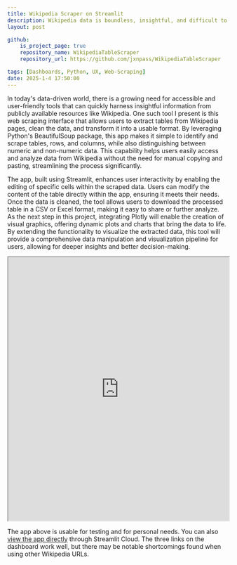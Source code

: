 ```yaml
---
title: Wikipedia Scraper on Streamlit
description: Wikipedia data is boundless, insightful, and difficult to access for personal use. I developed a Streamlit app that utilizes Python's webscrapping features to read and write data files straight from Wikipedia tables. 
layout: post

github:
    is_project_page: true
    repository_name: WikipediaTableScraper
    repository_url: https://github.com/jxnpass/WikipediaTableScraper

tags: [Dashboards, Python, UX, Web-Scraping]
date: 2025-1-4 17:50:00
---
```


In today's data-driven world, there is a growing need for accessible and user-friendly tools that can quickly harness insightful information from publicly available resources like Wikipedia. One such tool I present is this web scraping interface that allows users to extract tables from Wikipedia pages, clean the data, and transform it into a usable format. By leveraging Python's BeautifulSoup package, this app makes it simple to identify and scrape tables, rows, and columns, while also distinguishing between numeric and non-numeric data. This capability helps users easily access and analyze data from Wikipedia without the need for manual copying and pasting, streamlining the process significantly.

The app, built using Streamlit, enhances user interactivity by enabling the editing of specific cells within the scraped data. Users can modify the content of the table directly within the app, ensuring it meets their needs. Once the data is cleaned, the tool allows users to download the processed table in a CSV or Excel format, making it easy to share or further analyze. As the next step in this project, integrating Plotly will enable the creation of visual graphics, offering dynamic plots and charts that bring the data to life. By extending the functionality to visualize the extracted data, this tool will provide a comprehensive data manipulation and visualization pipeline for users, allowing for deeper insights and better decision-making.

<iframe
  src="https://wikiscraper.streamlit.app?embed=true"
  style="height: 600px; width: 100%;"
></iframe>

The app above is usable for testing and for personal needs. You can also [view the app directly](https://wikiscraper.streamlit.app/) through Streamlit Cloud. The three links on the dashboard work well, but there may be notable shortcomings found when using other Wikipedia URLs. 
